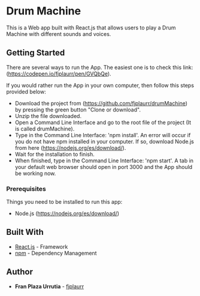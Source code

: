# Drum Machine

This is a Web app built with React.js that allows users to play a Drum Machine with different sounds and voices.


## Getting Started

There are several ways to run the App. The easiest one is to check this link: (https://codepen.io/fjplaurr/pen/GVQbQe).

If you would rather run the App in your own computer, then follow this steps provided below:
- Download the project from (https://github.com/fjplaurr/drumMachine) by pressing the green button "Clone or download".
- Unzip the file downloaded.
- Open a Command Line Interface and go to the root file of the project (It is called drumMachine).
- Type in the Command Line Interface: 'npm install'. An error will occur if you do not have npm installed in your computer. If so, download Node.js from here (https://nodejs.org/es/download/).
- Wait for the installation to finish.
- When finished, type in the Command Line Interface: 'npm start'.
A tab in your default web browser should open in port 3000 and the App should be working now.


### Prerequisites

Things you need to be installed to run this app:
* Node.js (https://nodejs.org/es/download/)


## Built With

* [React.js](https://es.reactjs.org/) - Framework
* [npm](https://www.npmjs.com/) - Dependency Management


## Author

* **Fran Plaza Urrutia** - [fjplaurr](https://github.com/fjplaurr)
